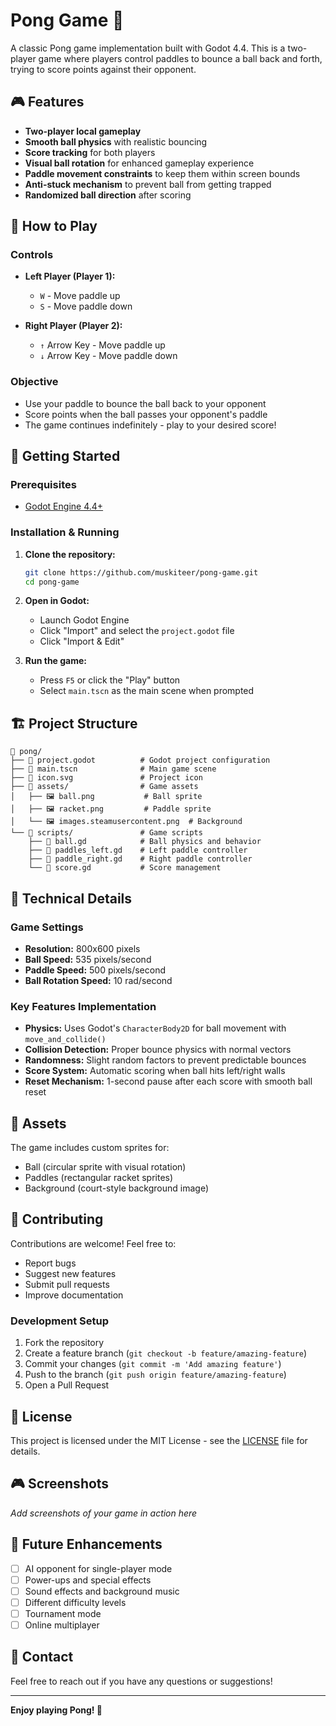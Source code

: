 # Pong Game 🏓

A classic Pong game implementation built with Godot 4.4. This is a two-player game where players control paddles to bounce a ball back and forth, trying to score points against their opponent.

## 🎮 Features

- **Two-player local gameplay**
- **Smooth ball physics** with realistic bouncing
- **Score tracking** for both players
- **Visual ball rotation** for enhanced gameplay experience
- **Paddle movement constraints** to keep them within screen bounds
- **Anti-stuck mechanism** to prevent ball from getting trapped
- **Randomized ball direction** after scoring

## 🎯 How to Play

### Controls
- **Left Player (Player 1):**
  - `W` - Move paddle up
  - `S` - Move paddle down

- **Right Player (Player 2):**
  - `↑` Arrow Key - Move paddle up
  - `↓` Arrow Key - Move paddle down

### Objective
- Use your paddle to bounce the ball back to your opponent
- Score points when the ball passes your opponent's paddle
- The game continues indefinitely - play to your desired score!

## 🚀 Getting Started

### Prerequisites
- [Godot Engine 4.4+](https://godotengine.org/download)

### Installation & Running

1. **Clone the repository:**
   ```bash
   git clone https://github.com/muskiteer/pong-game.git
   cd pong-game
   ```

2. **Open in Godot:**
   - Launch Godot Engine
   - Click "Import" and select the `project.godot` file
   - Click "Import & Edit"

3. **Run the game:**
   - Press `F5` or click the "Play" button
   - Select `main.tscn` as the main scene when prompted

## 🏗️ Project Structure

```
📁 pong/
├── 📄 project.godot          # Godot project configuration
├── 📄 main.tscn              # Main game scene
├── 📄 icon.svg               # Project icon
├── 📁 assets/                # Game assets
│   ├── 🖼️ ball.png           # Ball sprite
│   ├── 🖼️ racket.png         # Paddle sprite
│   └── 🖼️ images.steamusercontent.png  # Background
└── 📁 scripts/               # Game scripts
    ├── 📄 ball.gd            # Ball physics and behavior
    ├── 📄 paddles_left.gd    # Left paddle controller
    ├── 📄 paddle_right.gd    # Right paddle controller
    └── 📄 score.gd           # Score management
```

## 🔧 Technical Details

### Game Settings
- **Resolution:** 800x600 pixels
- **Ball Speed:** 535 pixels/second
- **Paddle Speed:** 500 pixels/second
- **Ball Rotation Speed:** 10 rad/second

### Key Features Implementation
- **Physics:** Uses Godot's `CharacterBody2D` for ball movement with `move_and_collide()`
- **Collision Detection:** Proper bounce physics with normal vectors
- **Randomness:** Slight random factors to prevent predictable bounces
- **Score System:** Automatic scoring when ball hits left/right walls
- **Reset Mechanism:** 1-second pause after each score with smooth ball reset

## 🎨 Assets

The game includes custom sprites for:
- Ball (circular sprite with visual rotation)
- Paddles (rectangular racket sprites)
- Background (court-style background image)

## 🤝 Contributing

Contributions are welcome! Feel free to:
- Report bugs
- Suggest new features
- Submit pull requests
- Improve documentation

### Development Setup
1. Fork the repository
2. Create a feature branch (`git checkout -b feature/amazing-feature`)
3. Commit your changes (`git commit -m 'Add amazing feature'`)
4. Push to the branch (`git push origin feature/amazing-feature`)
5. Open a Pull Request

## 📝 License

This project is licensed under the MIT License - see the [LICENSE](LICENSE) file for details.

## 🎮 Screenshots

*Add screenshots of your game in action here*

## 🚀 Future Enhancements

- [ ] AI opponent for single-player mode
- [ ] Power-ups and special effects
- [ ] Sound effects and background music
- [ ] Different difficulty levels
- [ ] Tournament mode
- [ ] Online multiplayer

## 📧 Contact

Feel free to reach out if you have any questions or suggestions!

---

**Enjoy playing Pong! 🏓**